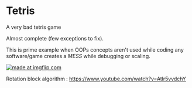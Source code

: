 # Tetris
A very bad tetris game 

Almost complete (few exceptions to fix).

This is prime example when OOPs concepts aren't used while coding any software/game creates a *MESS* while debugging or scaling.

<a href="https://imgflip.com/gif/2px6ux"><img src="https://i.imgflip.com/2px6ux.gif" title="made at imgflip.com"/></a>

Rotation block algorithm : https://www.youtube.com/watch?v=Atlr5vvdchY
